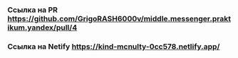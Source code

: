 ### Ссылка на PR https://github.com/GrigoRASH6000v/middle.messenger.praktikum.yandex/pull/4
### Ссылка на Netify https://kind-mcnulty-0cc578.netlify.app/
